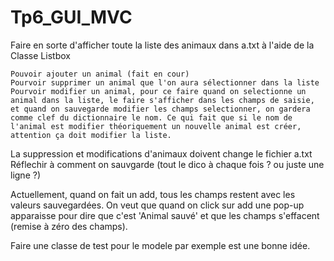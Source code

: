 # Tp6_GUI_MVC

Faire en sorte d'afficher toute la liste des animaux dans a.txt à l'aide de la Classe Listbox

    Pouvoir ajouter un animal (fait en cour)
    Pourvoir supprimer un animal que l'on aura sélectionner dans la liste
    Pourvoir modifier un animal, pour ce faire quand on selectionne un animal dans la liste, le faire s'afficher dans les champs de saisie, et quand on sauvegarde modifier les champs selectionner, on gardera comme clef du dictionnaire le nom. Ce qui fait que si le nom de l'animal est modifier théoriquement un nouvelle animal est créer, attention ça doit modifier la liste.

La suppression et modifications d'animaux doivent change le fichier a.txt Réflechir à comment on sauvgarde (tout le dico à chaque fois ? ou juste une ligne ?)

Actuellement, quand on fait un add, tous les champs restent avec les valeurs sauvegardées. On veut que quand on click sur add une pop-up apparaisse pour dire que c'est 'Animal sauvé' et que les champs s'effacent (remise à zéro des champs).

Faire une classe de test pour le modele par exemple est une bonne idée.

